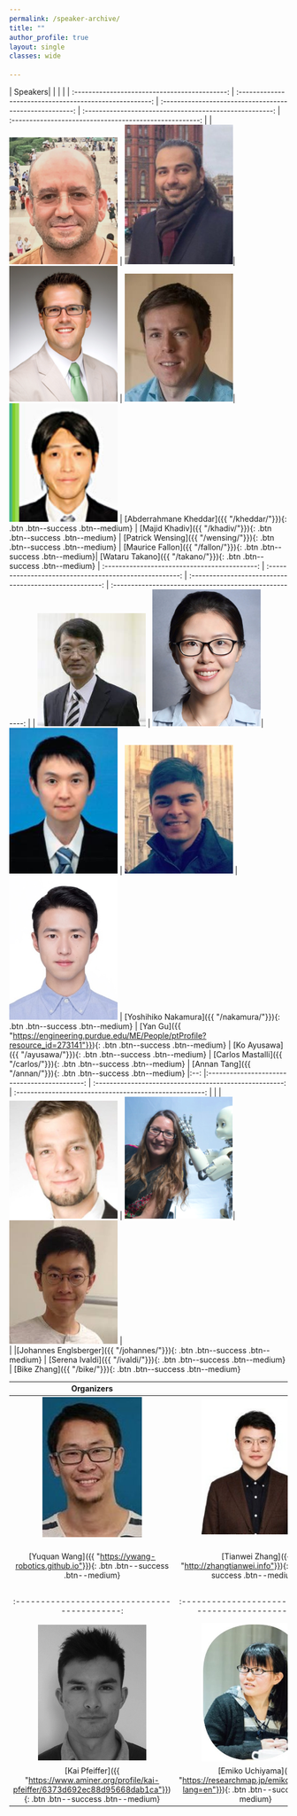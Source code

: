 ```yaml
---
permalink: /speaker-archive/
title: ""
author_profile: true 
layout: single 
classes: wide

---
```


| Speakers| | | | 
| :-------------------------------------------: | :-----------------------------------------------------: | :-----------------------------------------------------: | :-----------------------------------------------------: | :-----------------------------------------------------: |
| <img src="/docs/assets/images/speakers/abder.jpg" alt="drawing" width="196"/> |  <img src="/docs/assets/images/speakers/khadiv.jpg" alt="drawing"  width="196"/>| <img src="/docs/assets/images/speakers/patrick.jpg" alt="drawing" width="196"/> | <img src="/docs/assets/images/speakers/fallon.jpg" alt="drawing" width="196"/>|  <img src="/docs/assets/images/speakers/takano.jpg" alt="drawing" width="196"/> |
[Abderrahmane Kheddar]({{ "/kheddar/"}}){: .btn .btn--success .btn--medium} |  [Majid Khadiv]({{ "/khadiv/"}}){: .btn .btn--success .btn--medium}  | [Patrick Wensing]({{ "/wensing/"}}){: .btn .btn--success .btn--medium} | [Maurice Fallon]({{ "/fallon/"}}){: .btn .btn--success .btn--medium}| [Wataru Takano]({{ "/takano/"}}){: .btn .btn--success .btn--medium}
| :-------------------------------------------: | :-----------------------------------------------------: | :-----------------------------------------------------: | :-----------------------------------------------------: |
| <img src="/docs/assets/images/speakers/nakamura.jpg" alt="drawing" width="196"/> |  <img src="/docs/assets/images/organizers/yan.png" alt="drawing"  width="196"/>| <img src="/docs/assets/images/speakers/ayusawa.jpg" alt="drawing" width="196"/> |  <img src="/docs/assets/images/speakers/carlos.png" alt="drawing" width="196"/> |  <img src="/docs/assets/images/speakers/annan.jpg" alt="drawing" width="196"/> |
[Yoshihiko Nakamura]({{ "/nakamura/"}}){: .btn .btn--success .btn--medium} |  [Yan Gu]({{ "https://engineering.purdue.edu/ME/People/ptProfile?resource_id=273141"}}){: .btn .btn--success .btn--medium}  | [Ko Ayusawa]({{ "/ayusawa/"}}){: .btn .btn--success .btn--medium} | [Carlos Mastalli]({{ "/carlos/"}}){: .btn .btn--success .btn--medium} |  [Annan Tang]({{ "/annan/"}}){: .btn .btn--success .btn--medium}
|:--: |:-------------------------------------------: | :-----------------------------------------------------: | :-----------------------------------------------------: | 
| |<img src="/docs/assets/images/speakers/johannes.jpg" alt="drawing" width="196"/> |  <img src="/docs/assets/images/speakers/ivaldi.png" alt="drawing"  width="196"/>| <img src="/docs/assets/images/speakers/bike.jpeg" alt="drawing" width="196"/> |  
| |[Johannes Englsberger]({{ "/johannes/"}}){: .btn .btn--success .btn--medium} |  [Serena Ivaldi]({{ "/ivaldi/"}}){: .btn .btn--success .btn--medium}  | [Bike Zhang]({{ "/bike/"}}){: .btn .btn--success .btn--medium} 

| Organizers | | | | 
| :-------------------------------------------: | :-----------------------------------------------------: | :-----------------------------------------------------: | :-----------------------------------------------------: |
| <img src="/docs/assets/images/organizers/yuquan.jpg" alt="drawing" width="180"/> |  <img src="/docs/assets/images/organizers/tianwei.jpeg" alt="drawing"  width="196"/>| <img src="/docs/assets/images/organizers/demircan.jpg" alt="drawing" width="196"/> |  <img src="/docs/assets/images/organizers/xin.jpg" alt="drawing" width="196"/> |
[Yuquan Wang]({{ "https://ywang-robotics.github.io"}}){: .btn .btn--success .btn--medium} |  [Tianwei Zhang]({{ "http://zhangtianwei.info"}}){: .btn .btn--success .btn--medium}  | [Emel Demircan]({{ "https://www.csulb.edu/college-of-engineering/dr-emel-demircan"}}){: .btn .btn--success .btn--medium} | [Xin Wang]({{ "https://scholar.google.com/citations?user=ZB-KFD4AAAAJ&hl=en"}}){: .btn .btn--success .btn--medium}
| :-------------------------------------------: | :-----------------------------------------------------: | :-----------------------------------------------------: | :-----------------------------------------------------: |
| <img src="/docs/assets/images/organizers/kai.jpg" alt="drawing" width="196"/> |  <img src="/docs/assets/images/organizers/uchiyama.jpg" alt="drawing"  width="196"/>| <img src="/docs/assets/images/speakers/venture.jpg" alt="drawing" width="196"/> |  <img src="/docs/assets/images/organizers/yan.png" alt="drawing" width="196"/> |
[Kai Pfeiffer]({{ "https://www.aminer.org/profile/kai-pfeiffer/6373d692ec88d95668dab1ca"}}){: .btn .btn--success .btn--medium} |  [Emiko Uchiyama]({{ "https://researchmap.jp/emiko_uchiyama?lang=en"}}){: .btn .btn--success .btn--medium}  | [Emel Demircan]({{ "http://www.gvlab.jp/gv/"}}){: .btn .btn--success .btn--medium} | [Yan Gu]({{ "https://engineering.purdue.edu/ME/People/ptProfile?resource_id=273141"}}){: .btn .btn--success .btn--medium}



